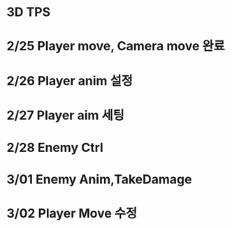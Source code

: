 # 3D TPS
# 2/25 Player move, Camera move 완료
# 2/26 Player anim 설정
# 2/27 Player aim 세팅
# 2/28 Enemy Ctrl
# 3/01 Enemy Anim,TakeDamage
# 3/02 Player Move 수정
